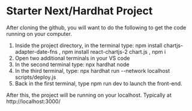 # Starter Next/Hardhat Project

After cloning the github, you will want to do the following to get the code running on your computer.

1. Inside the project directory, in the terminal type: npm install chartjs-adapter-date-fns , npm install react-chartjs-2 chart.js , npm i
2. Open two additional terminals in your VS code
3. In the second terminal type: npx hardhat node
4. In the third terminal, type: npx hardhat run --network localhost scripts/deploy.js
5. Back in the first terminal, type npm run dev to launch the front-end.

After this, the project will be running on your localhost. 
Typically at http://localhost:3000/
